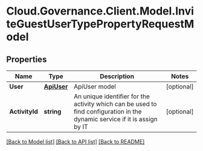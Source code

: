 # Cloud.Governance.Client.Model.InviteGuestUserTypePropertyRequestModel
## Properties

Name | Type | Description | Notes
------------ | ------------- | ------------- | -------------
**User** | [**ApiUser**](ApiUser.md) | ApiUser model | [optional] 
**ActivityId** | **string** | An unique identifier for the activity which can be used to find configuration in the dynamic service if it is assign by IT | [optional] 

[[Back to Model list]](../README.md#documentation-for-models) [[Back to API list]](../README.md#documentation-for-api-endpoints) [[Back to README]](../README.md)

